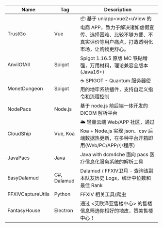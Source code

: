 | Name              | Tag         | Description                                                                        |
|-------------------|-------------|------------------------------------------------------------------------------------|
| TrustGo           | Vue         | 📦 基于 uniapp+vue2+uView 的电商 APP，致力于解决诸如虚假宣传、选择困难、比较不够方便、不真实评价等用户痛点，打造透明化市场，让购物更舒心。 |
| AnvilOfAll        | Spigot      | Spigot 1.16.5 原版 MC 铁砧增强，万用材料，理论兼容全版本 (Java16+)                                    |
| MonetDungeon      | Spigot      | ☕️ SPIGOT - Quantum 服务器使用的地牢系统插件，支持自定义指令和流程控制                                      |
| NodePacs          | Node.js     | 基于 node.js 前后端一体开发的 DICOM 解析平台                                                     |
| CloudShip         | Vue, Koa    | 🌥️ 轻量云端 Web/APP 社区，通过 Koa + Node.js 实现 json、csv 后端数据热更新，在多种平台开箱即用(Web/PC/APP/小程序) |
| JavaPacs          | Java        | Java with dcm4che 面向 pacs 医疗信息化服务系统的解析工具                                           |
| EasyDalamud       | C#, Dalamud | Dalamud / FFXIV卫月 - 查询该副本队友历史 Logs，统计中位数和最佳 Rank                                   |
| FFXIVCaptureUtils | Python      | FFXIV 相关工具/爬虫                                                                      |
| FantasyHouse      | Electron    | 通过 <艾欧泽亚售楼中心> 的售楼信息筛选你相好的地皮，赞美售楼中心！                                                |